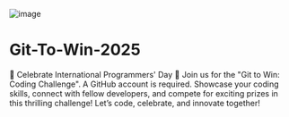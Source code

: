 ![image](https://github.com/user-attachments/assets/c941a2f9-c074-423a-bccf-3de2eae3e02e)



# Git-To-Win-2025
🎉 Celebrate International Programmers' Day 🎉 Join us for the "Git to Win: Coding Challenge". A GitHub account is required. Showcase your coding skills, connect with fellow developers, and compete for exciting prizes in this thrilling challenge!  Let’s code, celebrate, and innovate together!
